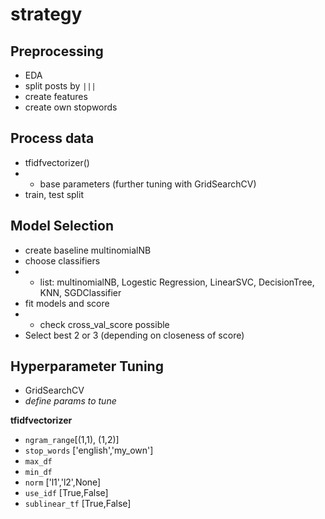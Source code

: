 # strategy

## Preprocessing
- EDA
- split posts by `|||`
- create features
- create own stopwords

## Process data
- tfidfvectorizer()
- - base parameters (further tuning with GridSearchCV)
- train, test split

## Model Selection
- create baseline multinomialNB
- choose classifiers
- - list: multinomialNB, Logestic Regression, LinearSVC, DecisionTree, KNN, SGDClassifier
- fit models and score
- - check cross_val_score possible
- Select best 2 or 3 (depending on closeness of score)

## Hyperparameter Tuning
- GridSearchCV
- _define params to tune_

__tfidfvectorizer__
- `ngram_range`[(1,1), (1,2)]
- `stop_words` ['english','my_own']
- `max_df`
- `min_df`
- `norm` ['l1','l2',None]
- `use_idf` [True,False]
- `sublinear_tf` [True,False]
